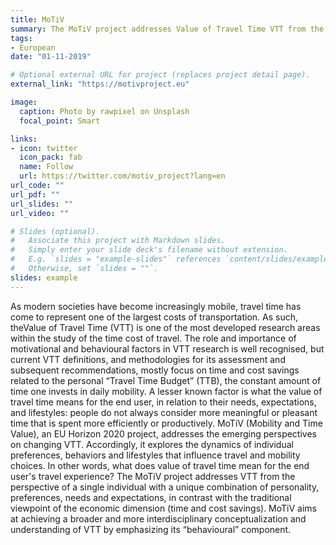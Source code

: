```yaml
---
title: MoTiV
summary: The MoTiV project addresses Value of Travel Time VTT from the perspective of a single individual with a unique combination of personality, preferences, needs and expectations, in contrast with the traditional viewpoint of the economic dimension (time and cost savings). MoTiV aims at achieving a broader and more interdisciplinary conceptualization and understanding of VTT by emphasizing its “behavioural” component.
tags:
- European
date: "01-11-2019"

# Optional external URL for project (replaces project detail page).
external_link: "https://motivproject.eu"

image:
  caption: Photo by rawpixel on Unsplash
  focal_point: Smart

links:
- icon: twitter
  icon_pack: fab
  name: Follow
  url: https://twitter.com/motiv_project?lang=en
url_code: ""
url_pdf: ""
url_slides: ""
url_video: ""

# Slides (optional).
#   Associate this project with Markdown slides.
#   Simply enter your slide deck's filename without extension.
#   E.g. `slides = "example-slides"` references `content/slides/example-slides.md`.
#   Otherwise, set `slides = ""`.
slides: example
---
```


As modern societies have become increasingly mobile, travel time has come to represent one of the largest costs of transportation. As such, theValue of Travel Time (VTT) is one of the most developed research areas within the study of the time cost of travel. 
The role and importance of motivational and behavioural factors in VTT research is well recognised, but current VTT definitions, and methodologies for its assessment and subsequent recommendations, mostly focus on time and cost savings related to the personal “Travel Time Budget” (TTB), the constant amount of time one invests in daily mobility.
A lesser known factor is what the value of travel time means for the end user, in relation to their needs, expectations, and lifestyles: people do not always consider more meaningful or pleasant time that is spent more efficiently or productively.
MoTiV (Mobility and Time Value), an EU Horizon 2020 project, addresses the emerging perspectives on changing VTT. Accordingly, it explores the dynamics of individual preferences, behaviors and lifestyles that influence travel and mobility choices. In other words, what does value of travel time mean for the end user's travel experience?
The MoTiV project addresses VTT from the perspective of a single individual with a unique combination of personality, preferences, needs and expectations, in contrast with the traditional viewpoint of the economic dimension (time and cost savings). MoTiV aims at achieving a broader and more interdisciplinary conceptualization and understanding of VTT by emphasizing its “behavioural” component.
